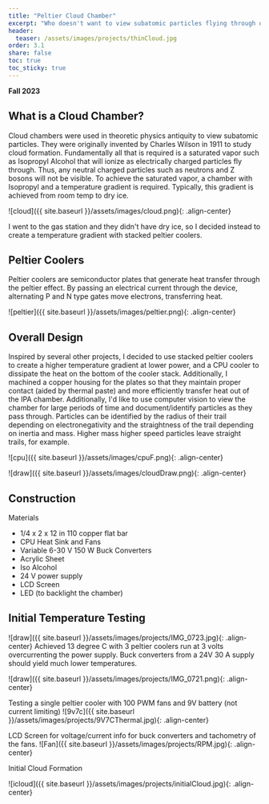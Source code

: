 ```yaml
---
title: "Peltier Cloud Chamber"
excerpt: "Who doesn't want to view subatomic particles flying through our atmosphere? A Cloud chamber is a relatively old-school device for subatomic particle viewing."
header:
  teaser: /assets/images/projects/thinCloud.jpg
order: 3.1
share: false
toc: true
toc_sticky: true
---
```


**Fall 2023**

## What is a Cloud Chamber? 

Cloud chambers were used in theoretic physics antiquity to view subatomic particles. They were originally invented by Charles Wilson in 1911 to study cloud formation. Fundamentally all that is required is a saturated vapor such as Isopropyl Alcohol that will ionize as electrically charged particles fly through. Thus, any neutral charged particles such as neutrons and Z bosons will not be visible. To achieve the saturated vapor, a chamber with Isopropyl and a temperature gradient is required. Typically, this gradient is achieved from room temp to dry ice. 

![cloud]({{ site.baseurl }}/assets/images/cloud.png){: .align-center}

I went to the gas station and they didn't have dry ice, so I decided instead to create a temperature gradient with stacked peltier coolers. 

## Peltier Coolers

Peltier coolers are semiconductor plates that generate heat transfer through the peltier effect. By passing an electrical current through the device, alternating P and N type gates move electrons, transferring heat. 

![peltier]({{ site.baseurl }}/assets/images/peltier.png){: .align-center}

## Overall Design

Inspired by several other projects, I decided to use stacked peltier coolers to create a higher temperature gradient at lower power, and a CPU cooler to dissipate the heat on the bottom of the cooler stack. Additionally, I machined a copper housing for the plates so that they maintain proper contact (aided by thermal paste) and more efficiently transfer heat out of the IPA chamber. Additionally, I'd like to use computer vision to view the chamber for large periods of time and document/identify particles as they pass through. Particles can be identified by the radius of their trail depending on electronegativity and the straightness of the trail depending on inertia and mass. Higher mass higher speed particles leave straight trails, for example. 

![cpu]({{ site.baseurl }}/assets/images/cpuF.png){: .align-center}

![draw]({{ site.baseurl }}/assets/images/cloudDraw.png){: .align-center}

## Construction

Materials 
- 1/4 x 2 x 12 in 110 copper flat bar 
- CPU Heat Sink and Fans
- Variable 6-30 V 150 W Buck Converters
- Acrylic Sheet
- Iso Alcohol
- 24 V power supply
- LCD Screen 
- LED (to backlight the chamber)

## Initial Temperature Testing

![draw]({{ site.baseurl }}/assets/images/projects/IMG_0723.jpg){: .align-center}
Achieved 13 degree C with 3 peltier coolers run at 3 volts overcurrenting the power supply. Buck converters from a 24V 30 A supply should yield much lower temperatures. 

![draw]({{ site.baseurl }}/assets/images/projects/IMG_0721.png){: .align-center}

Testing a single peltier cooler with 100 PWM fans and 9V battery (not current limiting)
![9v7c]({{ site.baseurl }}/assets/images/projects/9V7CThermal.jpg){: .align-center}

LCD Screen for voltage/current info for buck converters and tachometry of the fans. 
![Fan]({{ site.baseurl }}/assets/images/projects/RPM.jpg){: .align-center}

Initial Cloud Formation

![icloud]({{ site.baseurl }}/assets/images/projects/initialCloud.jpg){: .align-center}